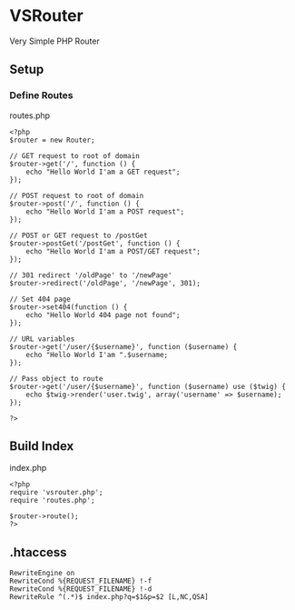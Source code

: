 # VSRouter
Very Simple PHP Router

## Setup
### Define Routes
routes.php

    <?php
    $router = new Router;
    
    // GET request to root of domain
    $router->get('/', function () {
        echo "Hello World I'am a GET request";
    });
    
    // POST request to root of domain
    $router->post('/', function () {
        echo "Hello World I'am a POST request";
    });
    
    // POST or GET request to /postGet
    $router->postGet('/postGet', function () {
        echo "Hello World I'am a POST/GET request";
    });
    
    // 301 redirect '/oldPage' to '/newPage'
    $router->redirect('/oldPage', '/newPage', 301);
    
    // Set 404 page
    $router->set404(function () {
        echo "Hello World 404 page not found";
    });
    
    // URL variables
    $router->get('/user/{$username}', function ($username) {
        echo "Hello World I'am ".$username;
    });
    
    // Pass object to route
    $router->get('/user/{$username}', function ($username) use ($twig) {
        echo $twig->render('user.twig', array('username' => $username);
    });
    
    ?>


## Build Index
index.php

    <?php
    require 'vsrouter.php';
    require 'routes.php';
    
    $router->route();
    ?>


## .htaccess
    RewriteEngine on
    RewriteCond %{REQUEST_FILENAME} !-f
    RewriteCond %{REQUEST_FILENAME} !-d
    RewriteRule ^(.*)$ index.php?q=$1&p=$2 [L,NC,QSA]
